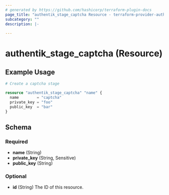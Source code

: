 ```yaml
---
# generated by https://github.com/hashicorp/terraform-plugin-docs
page_title: "authentik_stage_captcha Resource - terraform-provider-authentik"
subcategory: ""
description: |-
  
---
```


# authentik_stage_captcha (Resource)



## Example Usage

```terraform
# Create a captcha stage

resource "authentik_stage_captcha" "name" {
  name        = "captcha"
  private_key = "foo"
  public_key  = "bar"
}
```

<!-- schema generated by tfplugindocs -->
## Schema

### Required

- **name** (String)
- **private_key** (String, Sensitive)
- **public_key** (String)

### Optional

- **id** (String) The ID of this resource.


